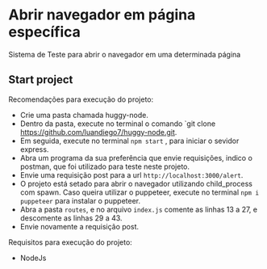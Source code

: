 # Abrir navegador em página específica

Sistema de Teste para abrir o navegador em uma determinada página

## Start project

Recomendações para execução do projeto:

- Crie uma pasta chamada huggy-node.
- Dentro da pasta, execute no terminal o comando `git clone https://github.com/luandiego7/huggy-node.git.
- Em seguida, execute no terminal `npm start` , para iniciar o sevidor express.
- Abra um programa da sua preferência que envie requisições, indico o postman, que foi utilizado para teste neste projeto.
- Envie uma requisição post para a url `http://localhost:3000/alert`.
- O projeto está setado para abrir o navegador utilizando child_process com spawn. Caso queira utilizar o puppeteer, execute no terminal `npm i puppeteer` para instalar o puppeteer.
- Abra a pasta `routes`, e no arquivo `index.js` comente as linhas 13 a 27, e descomente as linhas 29 a 43.
- Envie novamente a requisição post.

Requisitos para execução do projeto:

- NodeJs
